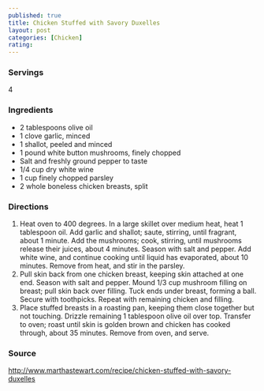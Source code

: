 ```yaml
---
published: true
title: Chicken Stuffed with Savory Duxelles
layout: post
categories: [Chicken]
rating: 
---
```

### Servings
4

### Ingredients
- 2 tablespoons olive oil
- 1 clove garlic, minced
- 1 shallot, peeled and minced
- 1 pound white button mushrooms, finely chopped
- Salt and freshly ground pepper to taste
- 1/4 cup dry white wine
- 1 cup finely chopped parsley
- 2 whole boneless chicken breasts, split




### Directions
1. Heat oven to 400 degrees. In a large skillet over medium heat, heat 1 tablespoon oil. Add garlic and shallot; saute, stirring, until fragrant, about 1 minute. Add the mushrooms; cook, stirring, until mushrooms release their juices, about 4 minutes. Season with salt and pepper. Add white wine, and continue cooking until liquid has evaporated, about 10 minutes. Remove from heat, and stir in the parsley.
2. Pull skin back from one chicken breast, keeping skin attached at one end. Season with salt and pepper. Mound 1/3 cup mushroom filling on breast; pull skin back over filling. Tuck ends under breast, forming a ball. Secure with toothpicks. Repeat with remaining chicken and filling.
3. Place stuffed breasts in a roasting pan, keeping them close together but not touching. Drizzle remaining 1 tablespoon olive oil over top. Transfer to oven; roast until skin is golden brown and chicken has cooked through, about 35 minutes. Remove from oven, and serve.

### Source
<a href="http://www.marthastewart.com/recipe/chicken-stuffed-with-savory-duxelles" target="new">http://www.marthastewart.com/recipe/chicken-stuffed-with-savory-duxelles</a>
